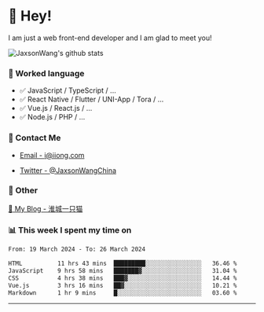 # 👋 Hey!

I am just a web front-end developer and I am glad to meet you!

![JaxsonWang's github stats](https://github-readme-stats.vercel.app/api?username=JaxsonWang&&show_icons=true&&title_color=1abc9c&&icon_color=1abc9c)


### 📝 Worked language

- ✅ JavaScript / TypeScript / ...
- ✅ React Native / Flutter / UNI-App / Tora / ...
- ✅ Vue.js / React.js / ...
- ✅ Node.js / PHP / ...

### 📮 Contact Me

- [Email - i@iiong.com](mailto:i@iiong.com)

- [Twitter - @JaxsonWangChina](https://twitter.com/JaxsonWangChina)

### 🤪 Other

[📌 My Blog - 淮城一只猫](https://iiong.com)

### 📊 This week I spent my time on

<!--START_SECTION:waka-->

```txt
From: 19 March 2024 - To: 26 March 2024

HTML          11 hrs 43 mins  █████████░░░░░░░░░░░░░░░░   36.46 %
JavaScript    9 hrs 58 mins   ███████▓░░░░░░░░░░░░░░░░░   31.04 %
CSS           4 hrs 38 mins   ███▓░░░░░░░░░░░░░░░░░░░░░   14.44 %
Vue.js        3 hrs 16 mins   ██▓░░░░░░░░░░░░░░░░░░░░░░   10.21 %
Markdown      1 hr 9 mins     █░░░░░░░░░░░░░░░░░░░░░░░░   03.60 %
```

<!--END_SECTION:waka-->

---
